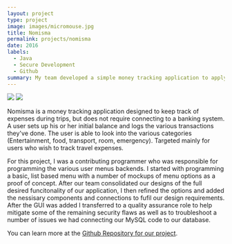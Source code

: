 ```yaml
---
layout: project
type: project
image: images/micromouse.jpg
title: Nomisma
permalink: projects/nomisma
date: 2016
labels:
  - Java
  - Secure Development
  - Github
summary: My team developed a simple money tracking application to apply secure development practices for our ICS 491 class.
---
```


<div class="ui small rounded images">
  <img class="ui image" src="../images/micromouse-robot.png">
  <img class="ui image" src="../images/micromouse-robot-2.jpg">
</div>

Nomisma is a money tracking application designed to keep track of expenses during trips, but does not require connecting to a banking system. A user sets up his or her initial balance and logs the various transactions they've done. The user is able to look into the various categories (Entertainment, food, transport, room, emergency). Targeted mainly for users who wish to track travel expenses.

For this project, I was a contributing programmer who was responsible for programming the various user menus backends. I started with programming a basic, list based menu with a number of mockups of menu options as a proof of concept. After our team consolidated our designs of the full desired funcitonality of our application, I then refined the options and added the nessisary components and connections to fufil our design requirements. After the GUI was added I transferred to a quality assurance role to help mitigate some of the remaining security flaws as well as to troubleshoot a number of issues we had connecting our MySQL code to our database. 

You can learn more at the [Github Repository for our project](https://github.com/markent94/Nomisma/wiki).



